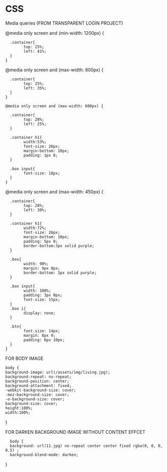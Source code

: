 # CSS

Media queries (FROM TRANSPARENT LOGIN PROJECT)


@media only screen  and (min-width: 1200px) {
      
      .container{
            top: 25%;
            left: 41%;
      }
    }

@media only screen and (max-width: 800px) {
      
      .container{
            top: 25%;
            left: 35%;
      }   
    }

    @media only screen and (max-width: 600px) {
      
      .container{
            top: 28%;
            left: 25%;
      }

      .container h1{
            width:53%;
            font-size: 26px;
            margin-bottom: 10px;
            padding: 1px 0;
      }

      .box input{
            font-size: 18px;
      }
    }
    
@media only screen and (max-width: 450px) {
      
      .container{
            top: 28%;
            left: 30%;
      }

      .container h1{
            width:72%;
            font-size: 26px;
            margin-bottom: 10px;
            padding: 5px 0;
            border-bottom:3px solid purple;
      }

      .box{
            width: 90%;
            margin: 9px 0px;
            border-bottom: 1px solid purple;
      }
      
      .box input{
            width: 100%;
            padding: 3px 0px;
            font-size: 15px;
      }
      .box i{
            display: none;
      }

      .btn{
            font-size: 14px;
            margin: 8px 0;
            padding: 6px 10px;
      }  
    }

    
    
  FOR BODY IMAGE
  
    body { 
    background-image: url(/assets/img/living.jpg); 
    background-repeat: no-repeat; 
    background-position: center;
    background-attachment: fixed;       
    -webkit-background-size: cover;
    -moz-background-size: cover;
    -o-background-size: cover;
    background-size: cover;
    height:100%;
    width:100%; 
}   

FOR DARKEN BACKGROUND IMAGE WITHOUT CONTENT EFFCET

      body {
      background: url(11.jpg) no-repeat center center fixed rgba(0, 0, 0, 0.5) ;
      background-blend-mode: darken;

}
